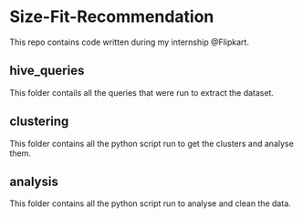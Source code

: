 # Size-Fit-Recommendation
This repo contains code written during my internship @Flipkart.

## hive_queries
This folder contails all the queries that were run to extract the dataset.

## clustering
This folder contains all the python script run to get the clusters and analyse them.

## analysis
This folder contains all the python script run to analyse and clean the data.
